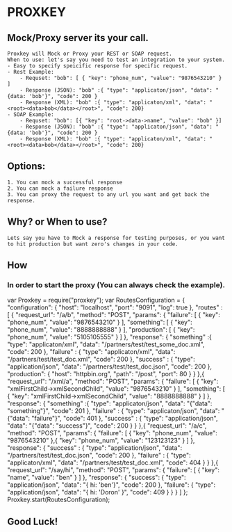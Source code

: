 # PROXKEY

## Mock/Proxy server its your call.
	Proxkey will Mock or Proxy your REST or SOAP request.
	When to use: let's say you need to test an integration to your system.
	- Easy to specify speicific response for specific request.
	- Rest Example:
		- Requset: "bob": [ { "key": "phone_num", "value": "9876543210" } ]
		- Response (JSON): "bob" :{ "type": "applicaton/json", "data": "{data: 'bob'}", "code": 200 }
		- Response (XML): "bob" :{ "type": "applicaton/xml", "data": "<root><data>bob</data></root>", "code": 200}
	- SOAP Example:
		- Requset: "bob": [{ "key": "root->data->name", "value": "bob" }] 
		- Response (JSON): "bob" :{ "type": "applicaton/json", "data": "{data: 'bob'}", "code": 200 }
		- Response (XML): "bob" :{ "type": "applicaton/xml", "data": "<root><data>bob</data></root>", "code": 200}
## Options:
	1. You can mock a successful response
	2. You can mock a failure response
	3. You can proxy the request to any url you want and get back the response.

## Why? or When to use?

	Lets say you have to Mock a response for testing purposes, or you want to hit production but want zero's changes in your code.

## How

### In order to start the proxy (You can always check the example).
var Proxkey = require("proxkey");
var RoutesConfiguration = {
	"configuration": {
		"host": "localhost",
		"port": "9091",
		"log": true
	},
	"routes" : [
			{
				"request_url": "/a/b",
				"method": "POST",
				"params": {
					"failure": [
						{
							"key": "phone_num",
							"value": "9876543210"
						}
					],
					"something": [
						{
							"key": "phone_num",
							"value": "8888888888"
						}
					],
					"production": [
						{
							"key": "phone_num",
							"value": "5105105555"
						}
					]
				},
				"response": {
					"something" :{
						"type": "applicaton/xml",
						"data": "/partners/test/test_some_doc.xml",
						"code": 200
					},
					"failure" : {
						"type": "applicaton/xml",
						"data": "/partners/test/test_doc.xml",
						"code": 200
					},
					"success" : {
						"type": "application/json",
						"data": "/partners/test/test_doc.json",
						"code": 200
					},
					"production": {
						"host": "httpbin.org",
						"path": "/post",
						"port": 80
					}
				}
			},{
				"request_url": "/xml/a",
				"method": "POST",
				"params": {
					"failure": [
						{
							"key": "xmlFirstChild->xmlSecondChild",
							"value": "9876543210"
						}
					],
					"something": [
						{
							"key": "xmlFirstChild->xmlSecondChild",
							"value": "8888888888"
						}
					]
				},
				"response": {
					"something" :{
						"type": "applicaton/json",
						"data": "{\"data\": \"something\"}",
						"code": 201
					},
					"failure" : {
						"type": "applicaton/json",
						"data": "{\"data\": \"failure\"}",
						"code": 401
					},
					"success" : {
						"type": "application/json",
						"data": "{\"data\": \"success\"}",
						"code": 200
					}
				}
			},{
				"request_url": "/a/c",
				"method": "POST",
				"params": {
					"failure": [
						{
							"key": "phone_num",
							"value": "9876543210"
						},{
							"key": "phone_num",
							"value": "123123123"
						}
					]
				},
				"response": {
					"success" : {
						"type": "application/json",
						"data": "/partners/test/test_doc.json",
						"code": 200
					},
					"failure" : {
						"type": "applicaton/xml",
						"data": "/partners/test/test_doc.xml",
						"code": 404
					}
				}
			},{
				"request_url": "/say/hi",
				"method": "POST",
				"params": {
					"failure": [
						{
							"key": "name",
							"value": "ben"
						}
					]
				},
				"response": {
					"success": {
						"type": "application/json",
						"data": "{ hi: 'ben'}",
						"code": 200
					},
					"failure": {
						"type": "application/json",
						"data": "{ hi: 'Doron' }",
						"code": 409
					}
				}
			}
		]
	};
Proxkey.start(RoutesConfiguration);


## Good Luck!

